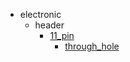 * electronic
  * header
    * [11_pin](electronic/header/11_pin)
      * [through_hole](electronic/header/11_pin/through_hole)

